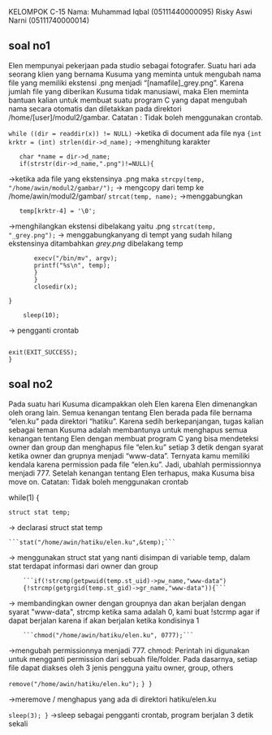 KELOMPOK C-15
Nama: Muhammad Iqbal    (05111440000095)
      Risky Aswi Narni  (05111740000014)
     
## soal no1
Elen mempunyai pekerjaan pada studio sebagai fotografer. Suatu hari ada seorang klien yang bernama Kusuma yang meminta untuk mengubah nama file yang memiliki ekstensi .png menjadi “[namafile]_grey.png”. Karena jumlah file yang diberikan Kusuma tidak manusiawi, maka Elen meminta bantuan kalian untuk membuat suatu program C yang dapat mengubah nama secara otomatis 
dan diletakkan pada direktori /home/[user]/modul2/gambar.
Catatan : Tidak boleh menggunakan crontab.

```while ((dir = readdir(x)) != NULL)```
->ketika di document ada file nya
 ```{int krktr = (int) strlen(dir->d_name);```
->menghitung karakter
```char temp[1000];
   char *name = dir->d_name;
   if(strstr(dir->d_name,".png")!=NULL){
   ```
->ketika ada file yang ekstensinya .png maka
```strcpy(temp, "/home/awin/modul2/gambar/");```
-> mengcopy dari temp ke /home/awin/modul2/gambar/
``strcat(temp, name);``
->menggabungkan
```krktr = (int)strlen(temp);
   temp[krktr-4] = '\0';
   ```
 ->menghilangkan  ekstensi dibelakang yaitu .png
```strcat(temp, "_grey.png");```
-> menggabungkanyang di tempt yang sudah hilang ekstensinya ditambahkan _grey.png_ dibelakang temp
 ```char *argv[] = {"mv", name, temp, NULL};
		execv("/bin/mv", argv);
		printf("%s\n", temp);
	    }
        }
        closedir(x); 

}
```
```
    sleep(10);
```
-> pengganti crontab
  ```}
  
  exit(EXIT_SUCCESS);
}
```

      
## soal no2
Pada suatu hari Kusuma dicampakkan oleh Elen karena Elen dimenangkan oleh orang lain. Semua kenangan tentang Elen berada pada file bernama “elen.ku” pada direktori “hatiku”. Karena sedih berkepanjangan, tugas kalian sebagai teman Kusuma adalah membantunya untuk menghapus semua kenangan tentang Elen dengan membuat program C yang bisa mendeteksi owner dan group dan menghapus file “elen.ku” setiap 3 detik dengan syarat ketika owner dan grupnya menjadi “www-data”. Ternyata kamu memiliki kendala karena permission pada file “elen.ku”. Jadi, ubahlah permissionnya menjadi 777. Setelah kenangan tentang Elen terhapus, maka Kusuma bisa move on.
Catatan: Tidak boleh menggunakan crontab

while(1) {

   ```struct stat temp;```
   
   -> declarasi struct stat temp
   
	```stat("/home/awin/hatiku/elen.ku",&temp);```
  
  -> menggunakan struct stat yang nanti disimpan di variable temp, dalam stat terdapat informasi dari owner dan group
  
		```if(!strcmp(getpwuid(temp.st_uid)->pw_name,"www-data")
		{!strcmp(getgrgid(temp.st_gid)->gr_name,"www-data")){```
    
  -> membandingkan owner dengan groupnya dan akan berjalan dengan syarat "www-data", strcmp ketika sama adalah 0, 
  kami buat !stcrmp agar if dapat berjalan karena if akan berjalan ketika kondisinya 1
		
		```chmod("/home/awin/hatiku/elen.ku", 0777);```
    
   ->mengubah permissionnya menjadi 777. chmod: Perintah ini digunakan untuk mengganti permission dari sebuah file/folder. Pada dasarnya, setiap file dapat diakses oleh 3 jenis pengguna yaitu owner, group, others
    
   ```remove("/home/awin/hatiku/elen.ku");```
	```}
	   }```
 
  ->meremove / menghapus yang ada di direktori hatiku/elen.ku
  
  ``sleep(3);
  }``
  ->sleep sebagai pengganti crontab, program berjalan 3 detik sekali

